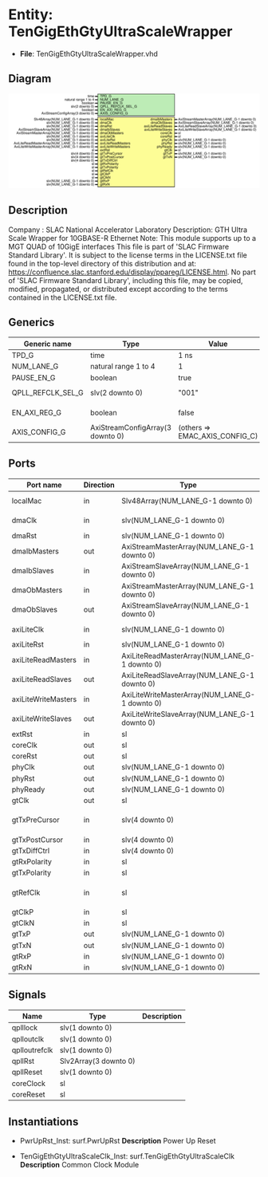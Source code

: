 # Entity: TenGigEthGtyUltraScaleWrapper

- **File**: TenGigEthGtyUltraScaleWrapper.vhd
## Diagram

![Diagram](TenGigEthGtyUltraScaleWrapper.svg "Diagram")
## Description

Company    : SLAC National Accelerator Laboratory
Description: GTH Ultra Scale Wrapper for 10GBASE-R Ethernet
Note: This module supports up to a MGT QUAD of 10GigE interfaces
This file is part of 'SLAC Firmware Standard Library'.
It is subject to the license terms in the LICENSE.txt file found in the
top-level directory of this distribution and at:
   https://confluence.slac.stanford.edu/display/ppareg/LICENSE.html.
No part of 'SLAC Firmware Standard Library', including this file,
may be copied, modified, propagated, or distributed except according to
the terms contained in the LICENSE.txt file.
## Generics

| Generic name      | Type                             | Value                          | Description                   |
| ----------------- | -------------------------------- | ------------------------------ | ----------------------------- |
| TPD_G             | time                             | 1 ns                           |                               |
| NUM_LANE_G        | natural range 1 to 4             | 1                              |                               |
| PAUSE_EN_G        | boolean                          | true                           |                               |
| QPLL_REFCLK_SEL_G | slv(2 downto 0)                  | "001"                          | QUAD PLL Configurations       |
| EN_AXI_REG_G      | boolean                          | false                          | AXI-Lite Configurations       |
| AXIS_CONFIG_G     | AxiStreamConfigArray(3 downto 0) | (others => EMAC_AXIS_CONFIG_C) | AXI Streaming Configurations  |
## Ports

| Port name           | Direction | Type                                           | Description                 |
| ------------------- | --------- | ---------------------------------------------- | --------------------------- |
| localMac            | in        | Slv48Array(NUM_LANE_G-1 downto 0)              | Local Configurations        |
| dmaClk              | in        | slv(NUM_LANE_G-1 downto 0)                     | Streaming DMA Interface     |
| dmaRst              | in        | slv(NUM_LANE_G-1 downto 0)                     |                             |
| dmaIbMasters        | out       | AxiStreamMasterArray(NUM_LANE_G-1 downto 0)    |                             |
| dmaIbSlaves         | in        | AxiStreamSlaveArray(NUM_LANE_G-1 downto 0)     |                             |
| dmaObMasters        | in        | AxiStreamMasterArray(NUM_LANE_G-1 downto 0)    |                             |
| dmaObSlaves         | out       | AxiStreamSlaveArray(NUM_LANE_G-1 downto 0)     |                             |
| axiLiteClk          | in        | slv(NUM_LANE_G-1 downto 0)                     | Slave AXI-Lite Interface    |
| axiLiteRst          | in        | slv(NUM_LANE_G-1 downto 0)                     |                             |
| axiLiteReadMasters  | in        | AxiLiteReadMasterArray(NUM_LANE_G-1 downto 0)  |                             |
| axiLiteReadSlaves   | out       | AxiLiteReadSlaveArray(NUM_LANE_G-1 downto 0)   |                             |
| axiLiteWriteMasters | in        | AxiLiteWriteMasterArray(NUM_LANE_G-1 downto 0) |                             |
| axiLiteWriteSlaves  | out       | AxiLiteWriteSlaveArray(NUM_LANE_G-1 downto 0)  |                             |
| extRst              | in        | sl                                             | Misc. Signals               |
| coreClk             | out       | sl                                             |                             |
| coreRst             | out       | sl                                             |                             |
| phyClk              | out       | slv(NUM_LANE_G-1 downto 0)                     |                             |
| phyRst              | out       | slv(NUM_LANE_G-1 downto 0)                     |                             |
| phyReady            | out       | slv(NUM_LANE_G-1 downto 0)                     |                             |
| gtClk               | out       | sl                                             |                             |
| gtTxPreCursor       | in        | slv(4 downto 0)                                | Transceiver Debug Interface |
| gtTxPostCursor      | in        | slv(4 downto 0)                                |                             |
| gtTxDiffCtrl        | in        | slv(4 downto 0)                                |                             |
| gtRxPolarity        | in        | sl                                             |                             |
| gtTxPolarity        | in        | sl                                             |                             |
| gtRefClk            | in        | sl                                             | MGT Clock Port (156.25 MHz) |
| gtClkP              | in        | sl                                             |                             |
| gtClkN              | in        | sl                                             |                             |
| gtTxP               | out       | slv(NUM_LANE_G-1 downto 0)                     | MGT Ports                   |
| gtTxN               | out       | slv(NUM_LANE_G-1 downto 0)                     |                             |
| gtRxP               | in        | slv(NUM_LANE_G-1 downto 0)                     |                             |
| gtRxN               | in        | slv(NUM_LANE_G-1 downto 0)                     |                             |
## Signals

| Name          | Type                  | Description |
| ------------- | --------------------- | ----------- |
| qplllock      | slv(1 downto 0)       |             |
| qplloutclk    | slv(1 downto 0)       |             |
| qplloutrefclk | slv(1 downto 0)       |             |
| qpllRst       | Slv2Array(3 downto 0) |             |
| qpllReset     | slv(1 downto 0)       |             |
| coreClock     | sl                    |             |
| coreReset     | sl                    |             |
## Instantiations

- PwrUpRst_Inst: surf.PwrUpRst
**Description**
Power Up Reset

- TenGigEthGtyUltraScaleClk_Inst: surf.TenGigEthGtyUltraScaleClk
**Description**
Common Clock Module

